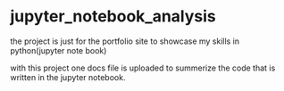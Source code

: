 # jupyter_notebook_analysis

the project is just for the portfolio site to showcase my skills in python(jupyter note book)

with this project one docs file is uploaded to summerize the code that is written in the jupyter notebook.
